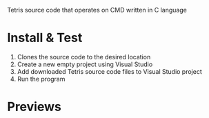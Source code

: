 Tetris source code that operates on CMD written in C language

# Install & Test
1. Clones the source code to the desired location
2. Create a new empty project using Visual Studio
3. Add downloaded Tetris source code files to Visual Studio project
4. Run the program

# Previews
